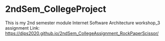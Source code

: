 # 2ndSem_CollegeProject

This is my 2nd semester module Internet Software Architecture workshop_3 assignment
Link: https://dips2020.github.io/2ndSem_CollegeAssignment_RockPaperScissor/
